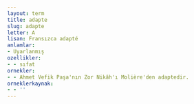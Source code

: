 ```yaml
---
layout: term
title: adapte
slug: adapte
letter: A
lisan: Fransızca adapté
anlamlar:
- Uyarlanmış
ozellikler:
- - sıfat
ornekler:
- - Ahmet Vefik Paşa'nın Zor Nikâh'ı Molière'den adaptedir.
orneklerkaynak:
- - ''
---
```

